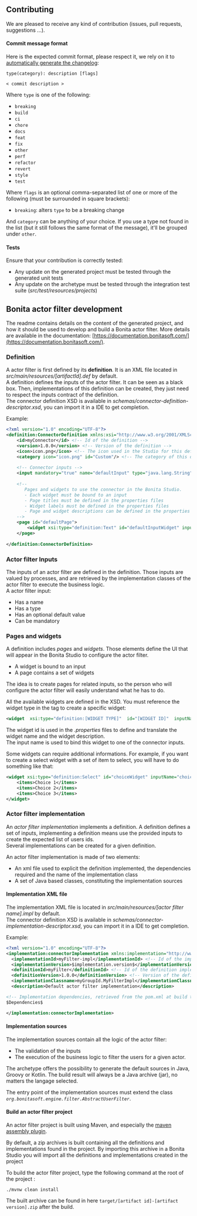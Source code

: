 ## Contributing

We are pleased to receive any kind of contribution (issues, pull requests, suggestions ...).  

#### Commit message format

Here is the expected commit format, please respect it, we rely on it to [automatically generate the changelog](https://github.com/lob/generate-changelog#usage): 

```
type(category): description [flags]

< commit description >
```

Where  `type`  is one of the following:

-   `breaking`
-   `build`
-   `ci`
-   `chore`
-   `docs`
-   `feat`
-   `fix`
-   `other`
-   `perf`
-   `refactor`
-   `revert`
-   `style`
-   `test`

Where  `flags`  is an optional comma-separated list of one or more of the following (must be surrounded in square brackets):

-   `breaking`: alters  `type`  to be a breaking change

And  `category`  can be anything of your choice. If you use a type not found in the list (but it still follows the same format of the message), it'll be grouped under  `other`.

#### Tests

Ensure that your contribution is correctly tested: 

 - Any update on the generated project must be tested through the generated unit tests
 - Any update on the archetype must be tested through the integration test suite (*src/test/resources/projects*)
 
 
## Bonita actor filter development

The readme contains details on the content of the generated project, and how it should be used to develop and build a Bonita actor filter. More details are available in the documentation: [https://documentation.bonitasoft.com/](https://documentation.bonitasoft.com/).

### Definition
A actor filter is first defined by its **definition**.  It is an XML file located in _src/main/resources/[artifactId].def_ by default.   
A definition defines the inputs of the actor filter. It can be seen as a black box. Then, implementations of this definition can be created, they just need to respect the inputs contract of the definition.  
The connector definition XSD is available in _schemas/connector-definition-descriptor.xsd_, you can import it in a IDE to get completion. 

Example: 
```xml
<?xml version="1.0" encoding="UTF-8"?>
<definition:ConnectorDefinition xmlns:xsi="http://www.w3.org/2001/XMLSchema-instance" xmlns:definition="http://www.bonitasoft.org/ns/connector/definition/6.1">
    <id>myConnector</id> <!-- Id of the definition -->
    <version>1.0.0</version> <!-- Version of the definition -->
    <icon>icon.png</icon> <!-- The icon used in the Studio for this definition -->
    <category icon="icon.png" id="Custom"/> <!-- The category of this definition, used in the Studio (e.g: http, script ...) -->
  
    <!-- Connector inputs -->
    <input mandatory="true" name="defaultInput" type="java.lang.String"/>
    
    <!--
       Pages and widgets to use the connector in the Bonita Studio.
       - Each widget must be bound to an input
       - Page titles must be defined in the properties files
       - Widget labels must be defined in the properties files
       - Page and widget descriptions can be defined in the properties files (optional)
    -->
    <page id="defaultPage">
        <widget xsi:type="definition:Text" id="defaultInputWidget" inputName="defaultInput"/>
    </page>
  
</definition:ConnectorDefinition>
```
### Actor filter Inputs

The inputs of an actor filter are defined in the definition. Those inputs are valued by processes, and are retrieved by the implementation classes of the actor filter to execute the business logic.  
A actor filter input: 

 - Has a name
 - Has a type
 - Has an optional default value
 - Can be mandatory 

### Pages and widgets
A definition includes _pages_ and _widgets_.  Those elements define the UI that will appear in the Bonita Studio to configure the actor filter.  

 - A widget is bound to an input
 - A page contains a set of widgets

The idea is to create pages for related inputs, so the person who will configure the actor filter will easily understand what he has to do.

 All the available widgets are defined in the XSD. You must reference the widget type in the tag to create a specific widget: 

``` xml 
<widget  xsi:type="definition:[WIDGET TYPE]"  id="[WIDGET ID]"  inputName="[CORRESPONDING INPUT]"/>
```

The widget id is used in the _.properties_ files to define and translate the widget name and the widget description.  
The input name is used to bind this widget to one of the connector inputs.  

Some widgets can require additional informations. For example, if you want to create a select widget with a set of item to select, you will have to do something like that: 

``` xml
<widget xsi:type="definition:Select" id="choiceWidget" inputName="choice">
    <items>Choice 1</items>
    <items>Choice 2</items>
    <items>Choice 3</items>
</widget>
```

### Actor filter implementation

An _actor filter implementation_ implements a definition. A definition defines a set of inputs, implementing a definition means use the provided inputs to create the expected list of users ids.  
Several implementations can be created for a given definition.

An actor filter implementation is made of two elements: 
- An xml file used to explicit the definition implemented, the dependencies required and the name of the implementation class
- A set of Java based classes, constituting the implementation sources

#### Implementation XML file

The implementation XML file is located in _src/main/resources/[actor filter name].impl_ by default.  
The connector definition XSD is available in _schemas/connector-implementation-descriptor.xsd_, you can import it in a IDE to get completion. 

Example: 
```xml
<?xml version="1.0" encoding="UTF-8"?>
<implementation:connectorImplementation xmlns:implementation="http://www.bonitasoft.org/ns/connector/implementation/6.0">
  <implementationId>myFilter-impl</implementationId> <!-- Id of the implementation -->
  <implementationVersion>$implementation.version$</implementationVersion> <!-- Version of the implementation, retrieved from the pom.xml at build time -> ${project.version} -->
  <definitionId>myFilter</definitionId> <!-- Id of the definition implemented -->
  <definitionVersion>1.0.0</definitionVersion> <!-- Version of the definition implemented -->
  <implementationClassname>myGroupId.MyFilterImpl</implementationClassname> <!-- Path to the main implementation class -->
  <description>Default actor filter implementation</description>

<!-- Implementation dependencies, retrieved from the pom.xml at build time -->
$Dependencies$

</implementation:connectorImplementation>
```

#### Implementation sources

The implementation sources contain all the logic of the actor filter:

 - The validation of the inputs
 - The execution of the business logic to filter the users for a given actor.

The archetype offers the possibility to generate the default sources in Java, Groovy or Kotlin. The build result will always be a Java archive (jar), no matters the langage selected.

The entry point of the implementation sources must extend the class _`org.bonitasoft.engine.filter.AbstractUserFilter`_.

#### Build an actor filter project

An actor filter project is built using Maven, and especially the [maven assembly plugin](https://maven.apache.org/plugins/maven-assembly-plugin/).   

By default, a zip archives is built containing all the definitions and implementations found in the project.
By importing this archive in a Bonita Studio you will import all the definitions and implementations created in the project
 
To build the actor filter project, type the following command at the root of the project : 
```
./mvnw clean install
```
The built archive can be found in here `target/[artifact id]-[artifact version].zip` after the build.
